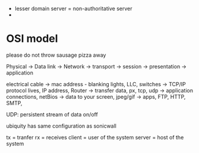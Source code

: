 - lesser domain server = non-authoritative server
- 

# OSI model


please do not throw sausage pizza away

Physical -> Data link -> Network -> transport -> session -> presentation -> application

electrical cable -> mac address - blanking lights, LLC, switches -> TCP/IP protocol lives, IP address, Router -> transfer data, px, tcp, udp -> application connections, netBios -> data to your screen, jpeg/gif -> apps, FTP, HTTP, SMTP, 

UDP: persistent stream of data on/off

ubiquity has same configuration as sonicwall


tx = tranfer
rx = receives
client = user of the system
server = host of the system